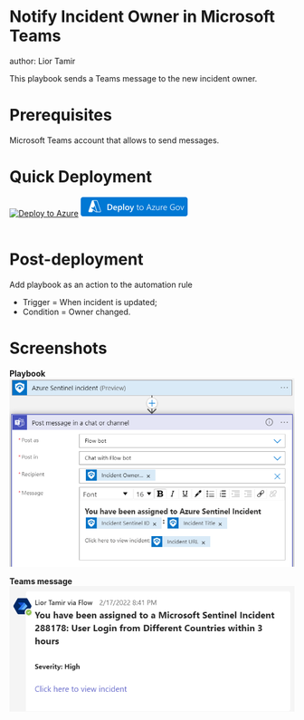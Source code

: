 # Notify Incident Owner in Microsoft Teams
author: Lior Tamir

This playbook sends a Teams message to the new incident owner.

# Prerequisites

Microsoft Teams account that allows to send messages.

# Quick Deployment
[![Deploy to Azure](https://aka.ms/deploytoazurebutton)](https://portal.azure.com/#create/Microsoft.Template/uri/https%3A%2F%2Fraw.githubusercontent.com%2FAzure%2FAzure-Sentinel%2Fmaster%2FPlaybooks%2FNotify-Owner%2Fazuredeploy.json)
[![Deploy to Azure Gov](https://raw.githubusercontent.com/Azure/azure-quickstart-templates/master/1-CONTRIBUTION-GUIDE/images/deploytoazuregov.png)](https://portal.azure.us/#create/Microsoft.Template/uri/https%3A%2F%2Fraw.githubusercontent.com%2FAzure%2FAzure-Sentinel%2Fmaster%2FPlaybooks%2FNotify-Owner%2Fazuredeploy.json)
<br><br>

# Post-deployment
Add playbook as an action to the automation rule 
- Trigger = When incident is updated;  
- Condition = Owner changed.<br>


# Screenshots

**Playbook** <br>
![playbook screenshot](./images/designerLight.png)<br>

**Teams message** <br>
![teams notification](./images/ownerTeamsMessage.png)<br><br>
